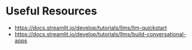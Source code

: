 # Useful Resources

- <https://docs.streamlit.io/develop/tutorials/llms/llm-quickstart>
- <https://docs.streamlit.io/develop/tutorials/llms/build-conversational-apps>

